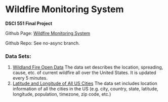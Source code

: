 # Wildfire Monitoring System
**DSCI 551 Final Project**

Github Page: [Wildfire Monitoring System](https://carolinelin97.github.io/FireMap)

Github Repo: See no-async branch.

### Data Sets:
1) [Wildland Fire Open Data](https://data-nifc.opendata.arcgis.com/datasets/incident-3)
The data set describes the location, spreading, cause, etc. of current wildfire all over the United States. It is updated every 5 minutes.
2) [Latitude and Longitude of All US Cities](https://simplemaps.com/data/us-cities)
The data set includes location information of all the cities in the US (e.g. city, country, state, latitude, longitude, population, timezone, zip code, etc.)

